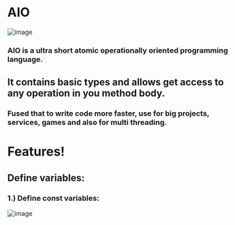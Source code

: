 # AIO 

![image](https://user-images.githubusercontent.com/22048950/39088894-46e43e94-45c3-11e8-838a-cae1fae978c2.png)

### **AIO** is a ultra short atomic operationally oriented programming language.
## It contains basic types and allows get access to any operation in you method body.
### Fused that to write code more faster, use for big projects, services, games and also for multi threading.

# Features!

## Define variables:

### 1.) Define const variables:

![image](https://user-images.githubusercontent.com/22048950/42229842-1c42363a-7ef0-11e8-8b86-5203e0fb6784.png)

